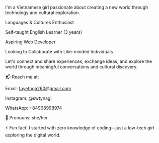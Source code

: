 I'm a Vietnamese girl passionate about creating a new world through technology and cultural exploration.

Languages & Cultures Enthusiast

Self-taught English Learner (3 years)

Aspiring Web Developer

Looking to Collaborate with Like-minded Individuals

Let's connect and share experiences, exchange ideas, and explore the world through meaningful conversations and cultural discovery.

📬 Reach me at:

Email: tuyetnga260@gmail.com

Instagram: @swtynagi

WhatsApp: +84908998974

🔗 Pronouns: she/her

⚡ Fun fact: I started with zero knowledge of coding—just a low-tech girl exploring the digital world.
